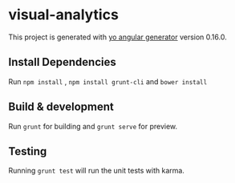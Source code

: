 # visual-analytics

This project is generated with [yo angular generator](https://github.com/yeoman/generator-angular)
version 0.16.0.

## Install Dependencies
Run `npm install` , `npm install grunt-cli` and `bower install`

## Build & development

Run `grunt` for building and `grunt serve` for preview.

## Testing

Running `grunt test` will run the unit tests with karma.
